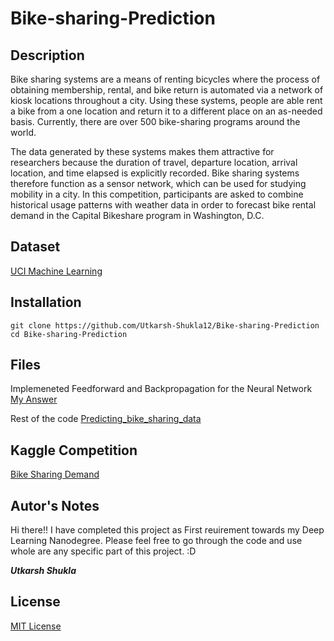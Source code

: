 # Bike-sharing-Prediction

## Description
Bike sharing systems are a means of renting bicycles where the process of obtaining membership, rental, and bike return is automated via a network of kiosk locations throughout a city. Using these systems, people are able rent a bike from a one location and return it to a different place on an as-needed basis. Currently, there are over 500 bike-sharing programs around the world.

The data generated by these systems makes them attractive for researchers because the duration of travel, departure location, arrival location, and time elapsed is explicitly recorded. Bike sharing systems therefore function as a sensor network, which can be used for studying mobility in a city. In this competition, participants are asked to combine historical usage patterns with weather data in order to forecast bike rental demand in the Capital Bikeshare program in Washington, D.C.

## Dataset

[UCI Machine Learning](http://archive.ics.uci.edu/ml/datasets/Bike+Sharing+Dataset)

## Installation

```
git clone https://github.com/Utkarsh-Shukla12/Bike-sharing-Prediction
cd Bike-sharing-Prediction
```
## Files 

Implemeneted Feedforward and Backpropagation for the Neural Network
[My Answer](https://github.com/Utkarsh-Shukla12/Bike-sharing-Prediction/blob/master/my_answers.py)

Rest of the code
[Predicting_bike_sharing_data](https://github.com/Utkarsh-Shukla12/Bike-sharing-Prediction/blob/master/Predicting_bike_sharing_data.ipynb)

## Kaggle Competition

[Bike Sharing Demand](https://www.kaggle.com/c/bike-sharing-demand)

## Autor's Notes

Hi  there!! I have completed this project as First reuirement towards my Deep Learning Nanodegree. Please feel free to go through the code and use whole are any specific part of this project. :D

_**Utkarsh Shukla**_

## License
[MIT License](https://en.wikipedia.org/wiki/MIT_License)
